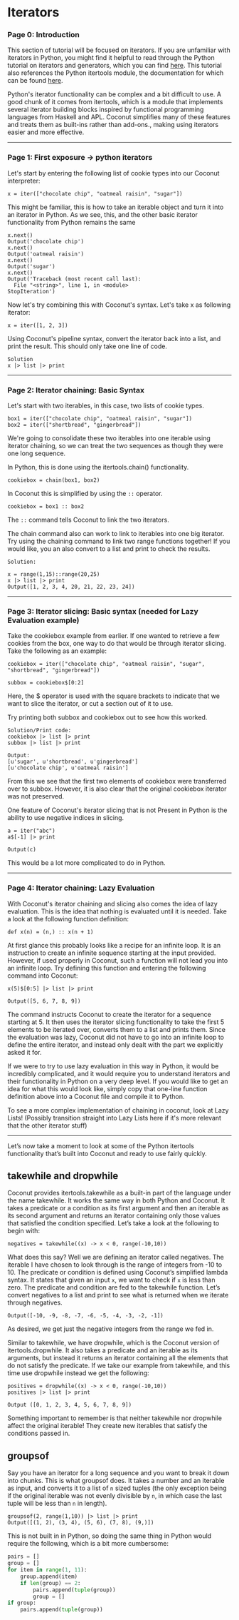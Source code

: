 # Iterators

### Page 0: Introduction

This section of tutorial will be focused on iterators. If you are unfamiliar with iterators in Python, you might find it helpful to read through the Python tutorial on iterators and generators, which you can find [here](https://docs.Python.org/3/tutorial/classes.html#iterators). This tutorial also references the Python itertools module, the documentation for which can be found [here](https://docs.Python.org/2/library/itertools.html).

Python's iterator functionality can be complex and a bit difficult to use. A good chunk of it comes from itertools, which is a module that implements several iterator building blocks inspired by functional programming languages from Haskell and APL. Coconut simplifies many of these features and treats them as built-ins rather than add-ons., making using iterators easier and more effective.

***
### Page 1: First exposure -> python iterators

Let's start by entering the following list of cookie types into our Coconut interpreter:
```
x = iter(["chocolate chip", "oatmeal raisin", "sugar"])
```
This might be familiar, this is how to take an iterable object and turn it into an iterator in Python. As we see, this, and the other basic iterator functionality from Python remains the same
```
x.next()
Output('chocolate chip')
x.next()
Output('oatmeal raisin')
x.next()
Output('sugar')
x.next()
Output('Traceback (most recent call last):
  File "<string>", line 1, in <module>
StopIteration')
```


Now let's try combining this with Coconut's syntax. Let's take x as following iterator:
```
x = iter([1, 2, 3])
```
Using Coconut's pipeline syntax, convert the iterator back into a list, and print the result. This should only take one line of code.
```
Solution
x |> list |> print
```

***
### Page 2: Iterator chaining: Basic Syntax

Let's start with two iterables, in this case, two lists of cookie types.
```
box1 = iter(["chocolate chip", "oatmeal raisin", "sugar"])
box2 = iter(["shortbread", "gingerbread"])
```
We're going to consolidate these two iterables into one iterable using iterator chaining, so we can treat the two sequences as though they were one long sequence.

In Python, this is done using the itertools.chain() functionality.
```
cookiebox = chain(box1, box2)
```

 In Coconut this is simplified by using the `::` operator.
```
cookiebox = box1 :: box2
```
The `::` command tells Coconut to link the two iterators.


The chain command also can work to link to iterables into one big iterator. Try using the chaining command to link two range functions together! If you would like, you an also convert to a list and print to check the results.
```
Solution:

x = range(1,15)::range(20,25)
x |> list |> print
Output([1, 2, 3, 4, 20, 21, 22, 23, 24])

```

***
### Page 3: Iterator slicing: Basic syntax (needed for Lazy Evaluation example)

Take the cookiebox example from earlier. If one wanted to retrieve a few cookies from the box, one way to do that would be through iterator slicing. Take the following as an example:
```
cookiebox = iter(["chocolate chip", "oatmeal raisin", "sugar", "shortbread", "gingerbread"])

subbox = cookiebox$[0:2]
```
Here, the $ operator is used with the square brackets to indicate that we want to slice the iterator, or cut a section out of it to use.

Try printing both subbox and cookiebox out to see how this worked.
```
Solution/Print code:
cookiebox |> list |> print
subbox |> list |> print

Output:
[u'sugar', u'shortbread', u'gingerbread']
[u'chocolate chip', u'oatmeal raisin']
```
From this we see that the first two elements of cookiebox were transferred over to subbox. However, it is also clear that the original cookiebox iterator was not preserved.

One feature of Coconut's iterator slicing that is not Present in Python is the ability to use negative indices in slicing.
```
a = iter("abc")
a$[-1] |> print

Output(c)
```
This would be a lot more complicated to do in Python.

***
### Page 4: Iterator chaining: Lazy Evaluation

With Coconut's iterator chaining and slicing also comes the idea of lazy evaluation. This is the idea that nothing is evaluated until it is needed. Take a look at the following function definition:
```
def x(n) = (n,) :: x(n + 1)
```
At first glance this probably looks like a recipe for an infinite loop. It is an instruction to create an infinite sequence starting at the input provided. However, if used properly in Coconut, such a function will not lead you into an infinite loop. Try defining this function and entering the following command into Coconut:
```
x(5)$[0:5] |> list |> print

Output([5, 6, 7, 8, 9])
```
The command instructs Coconut to create the iterator for a sequence starting at 5. It then uses the iterator slicing functionality to take the first 5 elements to be iterated over, converts them to a list and prints them. Since the evaluation was lazy, Coconut did not have to go into an infinite loop to define the entire iterator, and instead only dealt with the part we explicitly asked it for.

If we were to try to use lazy evaluation in this way in Python, it would be incredibly complicated, and it would require you to understand iterators and their functionality in Python on a very deep level. If you would like to get an idea for what this would look like, simply copy that one-line function definition above into a Coconut file and compile it to Python.

To see a more complex implementation of chaining in coconut, look at Lazy Lists! (Possibly transition straight into Lazy Lists here if it's more relevant that the other iterator stuff)

***

Let’s now take a moment to look at some of the Python itertools functionality that’s built into Coconut and ready to use fairly quickly.

## takewhile and dropwhile

Coconut provides itertools.takewhile as a built-in part of the language under the name takewhile. It works the same way in both Python and Coconut. It takes a predicate or a condition as its first argument and then an iterable as its second argument and returns an iterator containing only those values that satisfied the condition specified. Let’s take a look at the following to begin with:

```
negatives = takewhile((x) -> x < 0, range(-10,10))
```

What does this say? Well we are defining an iterator called negatives. The iterable I have chosen to look through is the range of integers from -10 to 10. The predicate or condition is defined using Coconut’s simplified lambda syntax. It states that given an input `x`, we want to check if `x` is less than zero. The predicate and condition are fed to the takewhile function. Let’s convert negatives to a list and print to see what is returned when we iterate through negatives.

```
Output([-10, -9, -8, -7, -6, -5, -4, -3, -2, -1])
```

As desired, we get just the negative integers from the range we fed in.

Similar to takewhile, we have dropwhile, which is the Coconut version of itertools.dropwhile. It also takes a predicate and an iterable as its arguments, but instead it returns an iterator containing all the elements that do not satisfy the predicate. If we take our example from takewhile, and this time use dropwhile instead we get the following:

```
positives = dropwhile((x) -> x < 0, range(-10,10))
positives |> list |> print

Output ([0, 1, 2, 3, 4, 5, 6, 7, 8, 9])
```

Something important to remember is that neither takewhile nor dropwhile affect the original iterable! They create new iterables that satisfy the conditions passed in.

## groupsof

Say you have an iterator for a long sequence and you want to break it down into chunks. This is what groupsof does. It takes a number and an iterable as input, and converts it to a list of `n` sized tuples (the only exception being if the original iterable was not evenly divisible by `n`, in which case the last tuple will be less than `n` in length).

```
groupsof(2, range(1,10)) |> list |> print
Output([(1, 2), (3, 4), (5, 6), (7, 8), (9,)])
```

This is not built in in Python, so doing the same thing in Python would require the following, which is a bit more cumbersome:

```python
pairs = []
group = []
for item in range(1, 11):
    group.append(item)
    if len(group) == 2:
        pairs.append(tuple(group))
        group = []
if group:
    pairs.append(tuple(group))
```
